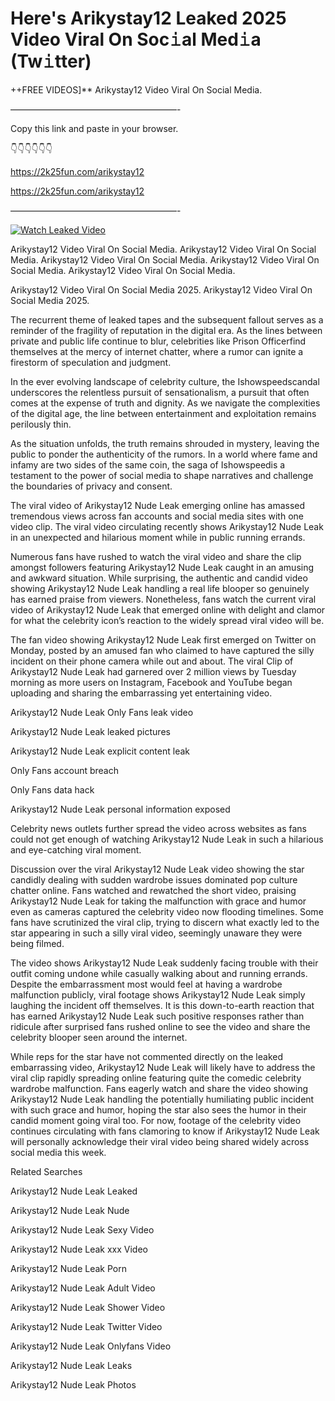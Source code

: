 # Here's Arikystay12 Leaked 2025 Video Viral On Soc𝚒al Med𝚒a (Tw𝚒tter)

++FREE VIDEOS]** Arikystay12 Video Viral On Social Media.

———————————————————-

Copy this link and paste in your browser.

👇👇👇👇👇👇

https://2k25fun.com/arikystay12

https://2k25fun.com/arikystay12

———————————————————-

[![Watch Leaked Video](https://miro.medium.com/v2/resize:fit:828/format:webp/1*cilzJN44JGOrTw9NJCrNHA.gif "Watch Leaked Video")](https://2k25fun.com/arikystay12)

Arikystay12 Video Viral On Social Media. Arikystay12 Video Viral On Social Media. Arikystay12 Video Viral On Social Media. Arikystay12 Video Viral On Social Media. Arikystay12 Video Viral On Social Media.

Arikystay12 Video Viral On Social Media 2025. Arikystay12 Video Viral On Social Media 2025.

The recurrent theme of leaked tapes and the subsequent fallout serves as a reminder of the fragility of reputation in the digital era. As the lines between private and public life continue to blur, celebrities like Prison Officerfind themselves at the mercy of internet chatter, where a rumor can ignite a firestorm of speculation and judgment.

In the ever evolving landscape of celebrity culture, the Ishowspeedscandal underscores the relentless pursuit of sensationalism, a pursuit that often comes at the expense of truth and dignity. As we navigate the complexities of the digital age, the line between entertainment and exploitation remains perilously thin.

As the situation unfolds, the truth remains shrouded in mystery, leaving the public to ponder the authenticity of the rumors. In a world where fame and infamy are two sides of the same coin, the saga of Ishowspeedis a testament to the power of social media to shape narratives and challenge the boundaries of privacy and consent.

The viral video of Arikystay12 Nude Leak emerging online has amassed tremendous views across fan accounts and social media sites with one video clip. The viral video circulating recently shows Arikystay12 Nude Leak in an unexpected and hilarious moment while in public running errands.

Numerous fans have rushed to watch the viral video and share the clip amongst followers featuring Arikystay12 Nude Leak caught in an amusing and awkward situation. While surprising, the authentic and candid video showing Arikystay12 Nude Leak handling a real life blooper so genuinely has earned praise from viewers. Nonetheless, fans watch the current viral video of Arikystay12 Nude Leak that emerged online with delight and clamor for what the celebrity icon’s reaction to the widely spread viral video will be.

The fan video showing Arikystay12 Nude Leak first emerged on Twitter on Monday, posted by an amused fan who claimed to have captured the silly incident on their phone camera while out and about. The viral Clip of Arikystay12 Nude Leak had garnered over 2 million views by Tuesday morning as more users on Instagram, Facebook and YouTube began uploading and sharing the embarrassing yet entertaining video.

Arikystay12 Nude Leak Only Fans leak video

Arikystay12 Nude Leak leaked pictures

Arikystay12 Nude Leak explicit content leak

Only Fans account breach

Only Fans data hack

Arikystay12 Nude Leak personal information exposed

Celebrity news outlets further spread the video across websites as fans could not get enough of watching Arikystay12 Nude Leak in such a hilarious and eye-catching viral moment.

Discussion over the viral Arikystay12 Nude Leak video showing the star candidly dealing with sudden wardrobe issues dominated pop culture chatter online. Fans watched and rewatched the short video, praising Arikystay12 Nude Leak for taking the malfunction with grace and humor even as cameras captured the celebrity video now flooding timelines. Some fans have scrutinized the viral clip, trying to discern what exactly led to the star appearing in such a silly viral video, seemingly unaware they were being filmed.

The video shows Arikystay12 Nude Leak suddenly facing trouble with their outfit coming undone while casually walking about and running errands. Despite the embarrassment most would feel at having a wardrobe malfunction publicly, viral footage shows Arikystay12 Nude Leak simply laughing the incident off themselves. It is this down-to-earth reaction that has earned Arikystay12 Nude Leak such positive responses rather than ridicule after surprised fans rushed online to see the video and share the celebrity blooper seen around the internet.

While reps for the star have not commented directly on the leaked embarrassing video, Arikystay12 Nude Leak will likely have to address the viral clip rapidly spreading online featuring quite the comedic celebrity wardrobe malfunction. Fans eagerly watch and share the video showing Arikystay12 Nude Leak handling the potentially humiliating public incident with such grace and humor, hoping the star also sees the humor in their candid moment going viral too. For now, footage of the celebrity video continues circulating with fans clamoring to know if Arikystay12 Nude Leak will personally acknowledge their viral video being shared widely across social media this week.

Related Searches

Arikystay12 Nude Leak Leaked

Arikystay12 Nude Leak Nude

Arikystay12 Nude Leak Sexy Video

Arikystay12 Nude Leak xxx Video

Arikystay12 Nude Leak Porn

Arikystay12 Nude Leak Adult Video

Arikystay12 Nude Leak Shower Video

Arikystay12 Nude Leak Twitter Video

Arikystay12 Nude Leak Onlyfans Video

Arikystay12 Nude Leak Leaks

Arikystay12 Nude Leak Photos